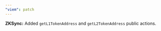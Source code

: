 ```yaml
---
"viem": patch
---
```


**ZKSync:** Added `getL1TokenAddress` and `getL2TokenAddress` public actions.
